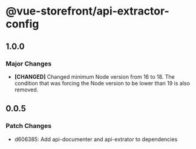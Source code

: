 # @vue-storefront/api-extractor-config

## 1.0.0

### Major Changes

- **[CHANGED]** Changed minimum Node version from 16 to 18. The condition that was forcing the Node version to be lower than 19 is also removed.

## 0.0.5

### Patch Changes

- d606385: Add api-documenter and api-extrator to dependencies
